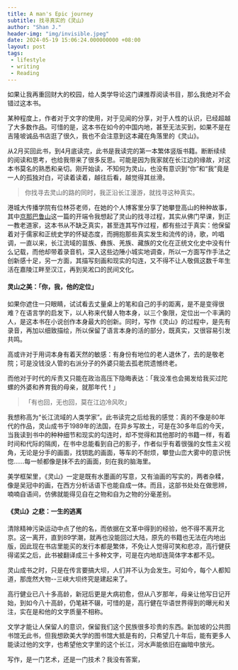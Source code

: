 ```yaml
---
title: A man's Epic journey
subtitle: 找寻真实的《灵山》
author: "Shan J."
header-img: "img/invisible.jpeg"
date: 2024-05-19 15:06:24.000000000 +08:00
layout: post
tags:
 - lifestyle
 - writing
 - Reading
---
```



如果让我再重回财大的校园，给人类学导论这门课推荐阅读书目，那么我绝对不会错过这本书。

某种程度上，作者对于文字的使用，对于见闻的分享，对于人性的认识，已经超越了大多数作品。可惜的是，这本书在如今的中国内地，甚至无法买到，如果不是在吉隆坡诚品书店逛了很久，我也不会注意到这本藏在角落里的《灵山》。

从2月买回此书，到4月底读完，此书是我读完的第一本繁体竖版书籍。断断续续的阅读和思考，也给我带来了很多反思。可能是因为我家就在长江边的缘故，对这本书莫名的熟悉和亲切。刚开始读，不知何为灵山，也没有意识到“你”和“我”竟是一人的孤独对白，可读着读着，越往后看，越觉得其丝滑。

> 你找寻去灵山的路的同时，我正沿长江漫游，就找寻这种真实。

港城大传播学院有位林芬老师，在她的个人博客里分享了她攀登高山的种种故事，其中[京那巴鲁山](https://www.fenjlin.com/597960750872)这一篇的开端令我想起了灵山的找寻过程，其实从佛门早课，到正一教老道家，这本书从不缺乏真实，甚至连其写作过程，都有些过于真实：他保留着对于儒家和正统史学的怀疑态度，而拥抱那些真实发生和流传的诗，歌，吟唱调，一直以来，长江流域的苗族、彝族、羌族、藏族的文化在正统文化史中没有什么记载，而他却带着录音机，深入这些边陲小城实地调查，所以一方面写作手法之创新感十足，另一方面，其描写刻画和现实的勾连，又不得不让人敬佩这数千年生活在嘉陵江畔至汉江，再到吴淞口的民间文化。


#### 灵山之美：「你，我，他的定位」

如果你遮住一只眼睛，试试看去丈量桌上的笔和自己的手的距离，是不是变得很难？在语言学的启发下，以人称来代替人物本身，以三个象限，定位出一个丰满的人，是这本书在小说创作本身最大的创新。同时，写作《灵山》的过程中，是先有录音，再加以细致描绘，所以保留了语言本身的活的部分，既真实，又很容易引发共鸣。

高或许对于用词本身有着天然的敏感：有身份有地位的老人退休了，去的是敬老院；可是没钱没人管的右派分子的外婆只能去孤老院遗憾终老。

而他对于时代的斥责又只能在政治高压下隐晦表达：「我没准也会揭发给我买过陀螺的外婆和养育我的母亲，就那年代！」

>「有也回，无也回，莫在江边冷风吹」

我想称高为“长江流域的人类学家”。此书读完之后给我的感觉：真的不像是80年代的作品，灵山成书于1989年的法国，在异乡写故土，可是在30多年后的今天，当我读到书中的种种细节和现实的勾连时，却不觉得和其他那时的书籍一样，有着时间和代际的隔阂，在书中总能看到自己的影子，作者似乎有着很强的女性主义视角，无论是分手的画面，找钥匙的画面，等车的不耐烦，攀登山峦大雾中的意识恍惚……每一帧都像是抹不去的画面，刻在我的脑海里。

美学框架里，《灵山》一定是既有水墨画的写意，又有油画的写实的，两者杂糅，像是吴冠中的画，在西方分析话语下也能自成一体。而且，这部书处处在做思辨，喃喃自语间，仿佛就能得见自在之物和自为之物的分毫差别。


#### 《灵山》之悲：一生的逃离

清除精神污染运动中点了他的名，而依据在文革中得到的经验，他不得不离开北京。这一离开，直到89学潮，就再也没能回过大陆，原先的书籍也无法在内地出版，因此现在书店里能买的发行本都是繁体，不免让人觉得可笑和悲凉，高行健获得诺奖之后，此书被翻译成三十多种文字，可是在内地却连简体字本都不见。

灵山成书之时，只是在传言要搞大坝，人们并不认为会发生。可如今，每个人都知道，那庞然大物--三峡大坝终究是建起来了。

高行健业已八十多高龄，新冠后更是大病初愈，但从八岁那年，母亲让他写日记开始，到如今八十高龄，仍笔耕不辍，可惜的是，高行健在华语世界得到的曝光和关注，实在是和他的文字质量不相称。

文学才能让人保留人的意识，保留我们这个民族很多珍贵的东西。新加坡的公共图书馆无此书，但我想欧美大学的图书馆大抵是有的，只希望几十年后，能有更多人能读过他的文字，也希望他文字里的这个长江，河水声能依旧在幽暗中放光。

写作，是一门艺术，还是一门技术？我没有答案，
